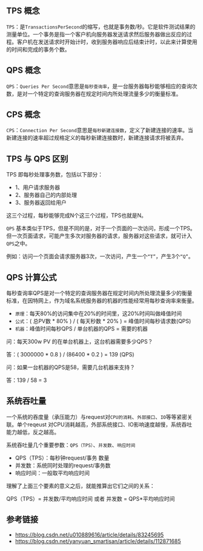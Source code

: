 ## TPS 概念

`TPS`：是`TransactionsPerSecond`的缩写，也就是事务数/秒。它是软件测试结果的测量单位。一个事务是指一个客户机向服务器发送请求然后服务器做出反应的过程。客户机在发送请求时开始计时，收到服务器响应后结束计时，以此来计算使用的时间和完成的事务个数。

## QPS 概念

`QPS`：`Queries Per Second`意思是`每秒查询率`，是一台服务器每秒能够相应的查询次数，是对一个特定的查询服务器在规定时间内所处理流量多少的衡量标准。

## CPS 概念

`CPS`：`Connection Per Second`意思是`每秒新建连接数`，定义了新建连接的速率。当新建连接的速率超过规格定义的每秒新建连接数时，新建连接请求将被丢弃。

## TPS 与 QPS 区别

TPS 即每秒处理事务数，包括以下部分：
- 1、用户请求服务器
- 2、服务器自己的内部处理
- 3、服务器返回给用户

这三个过程，每秒能够完成N个这三个过程，TPS也就是N。

`QPS` 基本类似于TPS，但是不同的是，对于一个页面的一次访问，形成一个TPS。但一次页面请求，可能产生多次对服务器的请求，服务器对这些请求，就可计入`QPS`之中。

例如：访问一个页面会请求服务器3次，一次访问，产生一个`“T”`，产生3个`“Q”`。

## QPS 计算公式

每秒查询率QPS是对一个特定的查询服务器在规定时间内所处理流量多少的衡量标准，在因特网上，作为域名系统服务器的机器的性能经常用每秒查询率来衡量。

- `原理`：每天80%的访问集中在20%的时间里，这20%时间叫做峰值时间
- `公式`：( 总PV数 * 80% ) / ( 每天秒数 * 20% ) = 峰值时间每秒请求数(QPS)
- `机器`：峰值时间每秒QPS / 单台机器的QPS = 需要的机器

问：每天300w PV 的在单台机器上，这台机器需要多少QPS？

答：( 3000000 * 0.8 ) / (86400 * 0.2 ) = 139 (QPS)

问：如果一台机器的QPS是58，需要几台机器来支持？

答：139 / 58 = 3

## 系统吞吐量

一个系统的吞度量（承压能力）与request对`CPU的消耗`、`外部接口`、`IO`等等紧密关联。单个reqeust 对CPU消耗越高，外部系统接口、IO影响速度越慢，系统吞吐能力越低，反之越高。

系统吞吐量几个重要参数：`QPS（TPS）`、`并发数`、`响应时间`

- QPS（TPS）：每秒钟request/事务 数量
- 并发数：系统同时处理的request/事务数
- 响应时间：一般取平均响应时间

理解了上面三个要素的意义之后，就能推算出它们之间的关系：

QPS（TPS）= 并发数/平均响应时间 或者 并发数 = QPS*平均响应时间

## 参考链接

- https://blog.csdn.net/u010889616/article/details/83245695
- https://blog.csdn.net/yanyuan_smartisan/article/details/112871685
